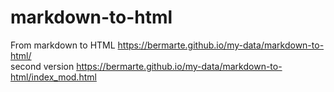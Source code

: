 # markdown-to-html
From markdown to HTML https://bermarte.github.io/my-data/markdown-to-html/
<br>second version https://bermarte.github.io/my-data/markdown-to-html/index_mod.html
